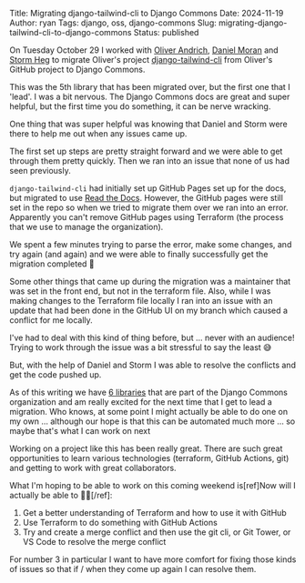 Title: Migrating django-tailwind-cli to Django Commons
Date: 2024-11-19
Author: ryan
Tags: django, oss, django-commons
Slug: migrating-django-tailwind-cli-to-django-commons
Status: published

On Tuesday October 29 I worked with [Oliver Andrich](https://github.com/oliverandrich/), [Daniel Moran](https://github.com/cunla/) and [Storm Heg](https://github.com/Stormheg) to migrate Oliver's project [django-tailwind-cli](https://github.com/django-commons/django-tailwind-cli) from Oliver's GitHub project to Django Commons.

This was the 5th library that has been migrated over, but the first one that I 'lead'. I was a bit nervous. The Django Commons docs are great and super helpful, but the first time you do something, it can be nerve wracking.

One thing that was super helpful was knowing that Daniel and Storm were there to help me out when any issues came up.

The first set up steps are pretty straight forward and we were able to get through them pretty quickly. Then we ran into an issue that none of us had seen previously.

`django-tailwind-cli` had initially set up GitHub Pages set up for the docs, but migrated to use [Read the Docs](https://about.readthedocs.com/). However, the GitHub pages were still set in the repo so when we tried to migrate them over we ran into an error. Apparently you can't remove GitHub pages using Terraform (the process that we use to manage the organization).

We spent a few minutes trying to parse the error, make some changes, and try again (and again) and we were able to finally successfully get the migration completed 🎉

Some other things that came up during the migration was a maintainer that was set in the front end, but not in the terraform file. Also, while I was making changes to the Terraform file locally I ran into an issue with an update that had been done in the GitHub UI on my branch which caused a conflict for me locally.

I've had to deal with this kind of thing before, but ... never with an audience! Trying to work through the issue was a bit stressful to say the least 😅

But, with the help of Daniel and Storm I was able to resolve the conflicts and get the code pushed up.

As of this writing we have [6 libraries](https://github.com/orgs/django-commons/repositories?type=source&q=language%3APython+-topic%3Atemplate) that are part of the Django Commons organization and am really excited for the next time that I get to lead a migration. Who knows, at some point I might actually be able to do one on my own ... although our hope is that this can be automated much more ... so maybe that's what I can work on next

Working on a project like this has been really great. There are such great opportunities to learn various technologies (terraform, GitHub Actions, git) and getting to work with great collaborators.

What I'm hoping to be able to work on this coming weekend is[ref]Now will I actually be able to 🤷🏻[/ref]:

1. Get a better understanding of Terraform and how to use it with GitHub
2. Use Terraform to do something with GitHub Actions
3. Try and create a merge conflict and then use the git cli, or Git Tower, or VS Code to resolve the merge conflict

For number 3 in particular I want to have more comfort for fixing those kinds of issues so that if / when they come up again I can resolve them.
